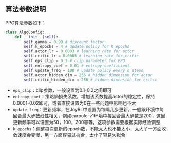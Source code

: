 
## 算法参数说明 

PPO算法参数如下：

```python
class AlgoConfig:
    def __init__(self):
        self.gamma = 0.99 # discount factor
        self.k_epochs = 4 # update policy for K epochs
        self.actor_lr = 0.0003 # learning rate for actor
        self.critic_lr = 0.0003 # learning rate for critic
        self.eps_clip = 0.2 # clip parameter for PPO
        self.entropy_coef = 0.01 # entropy coefficient
        self.update_freq = 100 # update policy every n steps
        self.actor_hidden_dim = 256 # hidden dimension for actor
        self.critic_hidden_dim = 256 # hidden dimension for critic
```

*  `eps_clip`：clip参数，一般设置为0.1-0.2之间即可
*  `entropy_coef`：策略熵损失系数，增加该系数提高actor的稳定性，保持0.0001-0.02即可，或者直接设置为0在一些问题中影响也不大
*  `update_freq`：更新频率，在JoyRL中设置为每隔几步更新，一般跟环境中每回合最大步数线性相关，例如carpole-v1环境中每回合最大步数是200，这里更新频率可以设置为50，100，200等等，这项参数需要根据实际经验调整
*  `k_epochs`：调整每次更新的epoch数，不能太大也不能太小，太大了一方面收敛速度会变慢，另一方面容易过拟合，太小了容易欠拟合